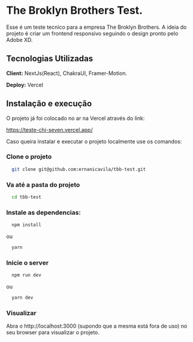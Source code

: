 
# The Broklyn Brothers Test.

Esse é um teste tecnico para a empresa The Broklyn Brothers. A ideia do projeto é criar um frontend responsivo seguindo o design pronto pelo Adobe XD.

## Tecnologias Utilizadas

**Client:** NextJs(React), ChakraUI, Framer-Motion.

**Deploy:** Vercel

## Instalação e execução

O projeto já foi colocado no ar na Vercel através do link:

https://teste-chi-seven.vercel.app/

Caso queira instalar e executar o projeto localmente use os comandos:

### Clone o projeto

```bash
  git clone git@github.com:ernanicavila/tbb-test.git
```

### Va até a pasta do projeto

```bash
  cd tbb-test
```
### Instale as dependencias:

```bash
  npm install
```
ou
```bash
  yarn
```
### Inicie o server

```bash
  npm run dev
```
ou

```bash
  yarn dev
```

### Visualizar
Abra o http://localhost:3000 (supondo que a mesma está fora de uso) no seu browser para visualizar o projeto.
